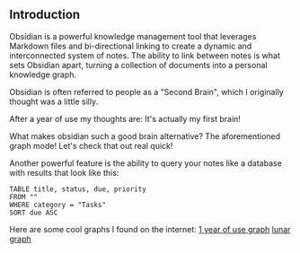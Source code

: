 ## Introduction

Obsidian is a powerful knowledge management tool that leverages Markdown files and bi-directional linking to create a dynamic and interconnected system of notes. The ability to link between notes is what sets Obsidian apart, turning a collection of documents into a personal knowledge graph.

Obsidian is often referred to people as a "Second Brain", which I originally thought was a little silly. 

After a year of use my thoughts are:
It's actually my first brain! 


What makes obsidian such a good brain alternative? 
The aforementioned graph mode! Let's check that out real quick!

Another powerful feature is the ability to query your notes like a database with results that look like this:
```dataview
TABLE title, status, due, priority
FROM ""
WHERE category = "Tasks"
SORT due ASC
```



Here are some cool graphs I found on the internet:
[1 year of use graph](https://www.reddit.com/r/ObsidianMD/comments/xw5qgm/a_year_of_using_obsidian_heres_my_graph_view/)
[lunar graph](https://www.reddit.com/media?url=https%3A%2F%2Fpreview.redd.it%2Fmy-obsidian-graph-v0-cvvao9w85qxa1.png%3Fwidth%3D640%26crop%3Dsmart%26auto%3Dwebp%26s%3D86c1a8eee0bd53da016d054d29cb86952ffb2f66)




